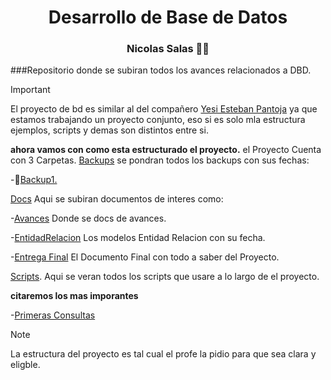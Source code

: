 <h1 align="center">  Desarrollo de Base de Datos  </h1>
<h3 align="center"> Nicolas Salas 👨‍🏫 </h3>
###Repositorio donde se subiran todos los avances relacionados a DBD.

> [!IMPORTANT]
> El proyecto de bd es similar al del compañero [Yesi Esteban Pantoja](https://github.com/EstP19/Desarrollo_BD_5-) ya que estamos trabajando un proyecto conjunto, eso si es solo mla estructura ejemplos, scripts y demas son distintos entre si.

**ahora vamos con como esta estructurado el proyecto.**
el Proyecto Cuenta con 3 Carpetas.
[Backups](https://github.com/Nick0oo/DBD_Proyecto/tree/main/Backup) se pondran todos los backups con sus fechas:

-🧵[Backup1.](https://github.com/Nick0oo/DBD_Proyecto/blob/main/Backup/backup_2024_09_04.sql)

[Docs](https://github.com/Nick0oo/DBD_Proyecto/tree/main/Docs) Aqui se subiran documentos de interes como:

-[Avances](https://github.com/Nick0oo/DBD_Proyecto/tree/main/Docs/Documentacion%20Avances) Donde se docs de avances.

-[EntidadRelacion](https://github.com/Nick0oo/DBD_Proyecto/tree/main/Docs/EntidadRelacion) Los modelos Entidad Relacion con su fecha.

-[Entrega Final](https://github.com/Nick0oo/DBD_Proyecto/blob/main/Docs/Final.docx) El Documento Final con todo a saber del Proyecto.

[Scripts](https://github.com/Nick0oo/DBD_Proyecto/tree/main/Scipts). Aqui se veran todos los scripts que usare a lo largo de el proyecto.

**citaremos los mas imporantes**

-[Primeras Consultas](https://github.com/Nick0oo/DBD_Proyecto/blob/main/Scipts/Consultas_1.sql)

> [!NOTE]
>La estructura del proyecto es tal cual el profe la pidio para que sea clara y eligble.
